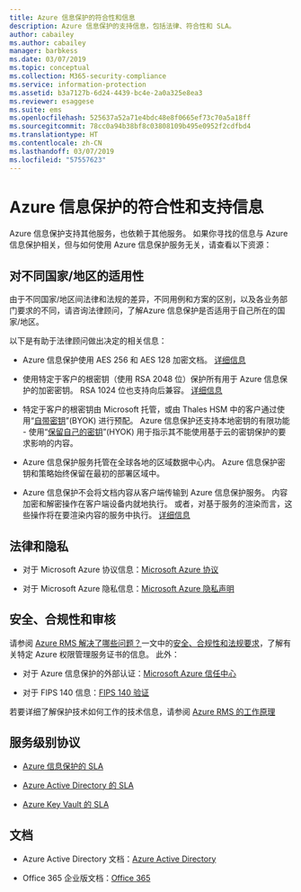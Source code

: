 ```yaml
---
title: Azure 信息保护的符合性和信息
description: Azure 信息保护的支持信息，包括法律、符合性和 SLA。
author: cabailey
ms.author: cabailey
manager: barbkess
ms.date: 03/07/2019
ms.topic: conceptual
ms.collection: M365-security-compliance
ms.service: information-protection
ms.assetid: b3a7127b-6d24-4439-bc4e-2a0a325e8ea3
ms.reviewer: esaggese
ms.suite: ems
ms.openlocfilehash: 525637a52a71e4bdc48e8f0665ef73c70a5a18ff
ms.sourcegitcommit: 78cc0a94b38bf8c03808109b495e0952f2cdfbd4
ms.translationtype: HT
ms.contentlocale: zh-CN
ms.lasthandoff: 03/07/2019
ms.locfileid: "57557623"
---
```

# <a name="compliance-and-supporting-information-for-azureinformation-protection"></a>Azure 信息保护的符合性和支持信息

Azure 信息保护支持其他服务，也依赖于其他服务。 如果你寻找的信息与 Azure 信息保护相关，但与如何使用 Azure 信息保护服务无关，请查看以下资源：

## <a name="suitability-for-different-countries"></a>对不同国家/地区的适用性

由于不同国家/地区间法律和法规的差异，不同用例和方案的区别，以及各业务部门要求的不同，请咨询法律顾问，了解Azure 信息保护是否适用于自己所在的国家/地区。

以下是有助于法律顾问做出决定的相关信息：

- Azure 信息保护使用 AES 256 和 AES 128 加密文档。 [详细信息](./how-does-it-work.md#cryptographic-controls-used-by-azure-rms-algorithms-and-key-lengths)

- 使用特定于客户的根密钥（使用 RSA 2048 位）保护所有用于 Azure 信息保护的加密密钥。 RSA 1024 位也支持向后兼容。 [详细信息](./how-does-it-work.md#cryptographic-controls-used-by-azure-rms-algorithms-and-key-lengths)

- 特定于客户的根密钥由 Microsoft 托管，或由 Thales HSM 中的客户通过使用“[自带密钥](plan-implement-tenant-key.md)”(BYOK) 进行预配。 Azure 信息保护还支持本地密钥的有限功能 - 使用“[保留自己的密钥](configure-adrms-restrictions.md)”(HYOK) 用于指示其不能使用基于云的密钥保护的要求影响的内容。

- Azure 信息保护服务托管在全球各地的区域数据中心内。 Azure 信息保护密钥和策略始终保留在最初的部署区域中。
 
- Azure 信息保护不会将文档内容从客户端传输到 Azure 信息保护服务。 内容加密和解密操作在客户端设备内就地执行。 或者，对基于服务的渲染而言，这些操作将在要渲染内容的服务中执行。 [详细信息](./how-does-it-work.md)

## <a name="legal-and-privacy"></a>法律和隐私

- 对于 Microsoft Azure 协议信息：[Microsoft Azure 协议](https://azure.microsoft.com/support/legal/subscription-agreement/)

- 对于 Microsoft Azure 隐私信息：[Microsoft Azure 隐私声明](https://azure.microsoft.com/support/legal/privacy-statement/)

## <a name="security-compliance-and-auditing"></a>安全、合规性和审核

请参阅 [Azure RMS 解决了哪些问题？](./azure-rms-problems-it-solves.md)一文中的[安全、合规性和法规要求](./what-is-azure-rms.md#security-compliance-and-regulatory-requirements)，了解有关特定 Azure 权限管理服务证书的信息。 此外：

- 对于 Azure 信息保护的外部认证：[Microsoft Azure 信任中心](https://azure.microsoft.com/support/trust-center/)

- 对于 FIPS 140 信息：[FIPS 140 验证](https://technet.microsoft.com/library/security/cc750357.aspx)

若要详细了解保护技术如何工作的技术信息，请参阅 [Azure RMS 的工作原理](./how-does-it-work.md) 

## <a name="service-level-agreements"></a>服务级别协议

- [Azure 信息保护的 SLA](https://azure.microsoft.com/support/legal/sla/information-protection/v1_0/)

- [Azure Active Directory 的 SLA](https://azure.microsoft.com/support/legal/sla/active-directory/v1_0/)

- [Azure Key Vault 的 SLA](https://azure.microsoft.com/support/legal/sla/key-vault/v1_0/)

## <a name="documentation"></a>文档

- Azure Active Directory 文档：[Azure Active Directory](/azure/active-directory/fundamentals/active-directory-whatis)

- Office 365 企业版文档：[Office 365](https://docs.microsoft.com/en-us/Office365/Enterprise/)

